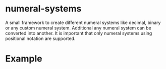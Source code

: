 # numeral-systems
A small framework to create different numeral systems like decimal, binary or any custom numeral system. Additional any numeral system can be converted into another. It is important that only numeral systems using positional notation are supported.

# Example

